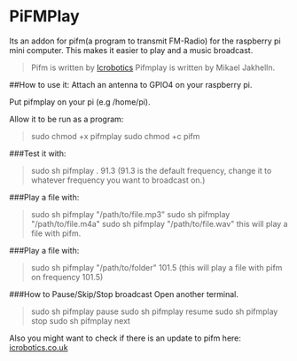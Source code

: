 PiFMPlay
========
Its an addon for pifm(a program to transmit FM-Radio) for the raspberry pi mini computer.
This makes it easier to play and a music broadcast.
>Pifm is written by [Icrobotics](http://www.icrobotics.co.uk/wiki/index.php)
>Pifmplay is written by Mikael Jakhelln.


##How to use it:
Attach an antenna to GPIO4 on your raspberry pi.

Put pifmplay on your pi (e.g /home/pi).

Allow it to be run as a program:
>sudo chmod +x pifmplay
>sudo chmod +c pifm

###Test it with: 
>sudo sh pifmplay . 91.3
(91.3 is the default frequency, change it to whatever frequency you want to broadcast on.)

###Play a file with:
>sudo sh pifmplay "/path/to/file.mp3"
>sudo sh pifmplay "/path/to/file.m4a"
>sudo sh pifmplay "/path/to/file.wav"
this will play a file with pifm.

###Play a file with:
>sudo sh pifmplay "/path/to/folder" 101.5
(this will play a file with pifm on frequency 101.5)

###How to Pause/Skip/Stop broadcast
Open another terminal.
>sudo sh pifmplay pause
>sudo sh pifmplay resume
>sudo sh pifmplay stop
>sudo sh pifmplay next

Also you might want to check if there is an update to pifm here: 
[icrobotics.co.uk](http://www.icrobotics.co.uk/wiki/index.php/Turning_the_Raspberry_Pi_Into_an_FM_Transmitter)

